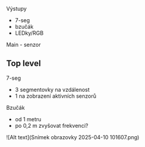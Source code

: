 Výstupy
  - 7-seg
  - bzučák
  - LEDky/RGB

Main - senzor

Top level
--------------------------------------
7-seg
  - 3 segmentovky na vzdálenost
  - 1 na zobrazení aktivních senzorů

Bzučák
  - od 1 metru
  - po 0,2 m zvyšovat frekvenci?

![Alt text](Snímek obrazovky 2025-04-10 101607.png)
